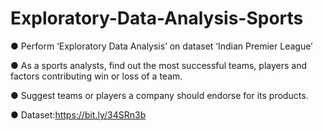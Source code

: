 # Exploratory-Data-Analysis-Sports


● Perform ‘Exploratory Data Analysis’ on dataset ‘Indian Premier League’

● As a sports analysts, find out the most successful teams, players and factors contributing win or loss of a team.

● Suggest teams or players a company should endorse for its products.

● Dataset:https://bit.ly/34SRn3b
